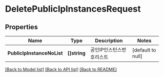 # DeletePublicIpInstancesRequest

## Properties
Name | Type | Description | Notes
------------ | ------------- | ------------- | -------------
**PublicIpInstanceNoList** | **[]string** | 공인IP인스턴스번호리스트 | [default to null]

[[Back to Model list]](../README.md#documentation-for-models) [[Back to API list]](../README.md#documentation-for-api-endpoints) [[Back to README]](../README.md)


